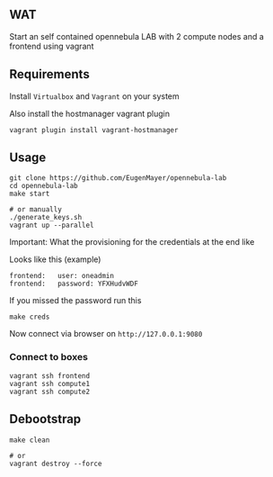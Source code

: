 ## WAT

Start an self contained opennebula LAB with 2 compute nodes and a frontend using vagrant

## Requirements

Install `Virtualbox` and `Vagrant` on your system

Also install the hostmanager vagrant plugin

```
vagrant plugin install vagrant-hostmanager
```

## Usage

```
git clone https://github.com/EugenMayer/opennebula-lab
cd opennebula-lab
make start

# or manually
./generate_keys.sh
vagrant up --parallel
```

Important: What the provisioning for the credentials at the end like

Looks like this (example)

```
frontend:   user: oneadmin
frontend:   password: YFXHudvWDF
```

If you missed the password run this

```
make creds
```

Now connect via browser on `http://127.0.0.1:9080`

### Connect to boxes

```
vagrant ssh frontend
vagrant ssh compute1
vagrant ssh compute2
```

## Debootstrap

```
make clean

# or
vagrant destroy --force
```
